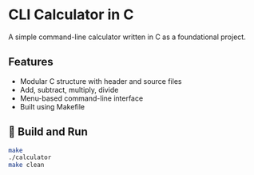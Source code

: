 # CLI Calculator in C

A simple command-line calculator written in C as a foundational project.

## Features
- Modular C structure with header and source files
- Add, subtract, multiply, divide
- Menu-based command-line interface
- Built using Makefile

## 🧪 Build and Run

```bash
make
./calculator
make clean